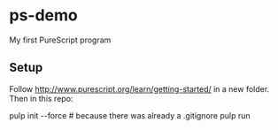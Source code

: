 # ps-demo
My first PureScript program

## Setup
Follow http://www.purescript.org/learn/getting-started/ in a new folder.
Then in this repo:

pulp init --force    # because there was already a .gitignore
pulp run
